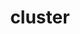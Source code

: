 ---
title: cluster
description: 
keywords: 
weight: 2
hidesections: true
disableprevnext: true
scrollspy-container: false
type: common-landing
---